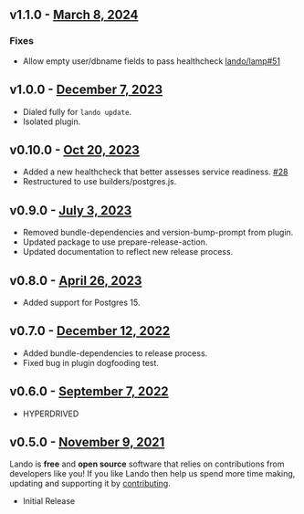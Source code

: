 ## v1.1.0 - [March 8, 2024](https://github.com/lando/postgres/releases/tag/v1.1.0)

### Fixes
* Allow empty user/dbname fields to pass healthcheck [lando/lamp#51](https://github.com/lando/lamp/issues/51)

## v1.0.0 - [December 7, 2023](https://github.com/lando/postgres/releases/tag/v1.0.0)

  * Dialed fully for `lando update`.
  * Isolated plugin.

## v0.10.0 - [Oct 20, 2023](https://github.com/lando/postgres/releases/tag/v0.10.0)

  * Added a new healthcheck that better assesses service readiness. [#28](https://github.com/lando/postgres/pull/28)
  * Restructured to use builders/postgres.js.

## v0.9.0 - [July 3, 2023](https://github.com/lando/postgres/releases/tag/v0.9.0)

  * Removed bundle-dependencies and version-bump-prompt from plugin.
  * Updated package to use prepare-release-action.
  * Updated documentation to reflect new release process.

## v0.8.0 - [April 26, 2023](https://github.com/lando/postgres/releases/tag/v0.8.0)

  * Added support for Postgres 15.

## v0.7.0 - [December 12, 2022](https://github.com/lando/postgres/releases/tag/v0.7.0)

  * Added bundle-dependencies to release process.
  * Fixed bug in plugin dogfooding test.

## v0.6.0 - [September 7, 2022](https://github.com/lando/postgres/releases/tag/v0.6.0)

  * HYPERDRIVED

## v0.5.0 - [November 9, 2021](https://github.com/lando/postgres/releases/tag/v0.5.0)

Lando is **free** and **open source** software that relies on contributions from developers like you! If you like Lando then help us spend more time making, updating and supporting it by [contributing](https://github.com/sponsors/lando).

* Initial Release
